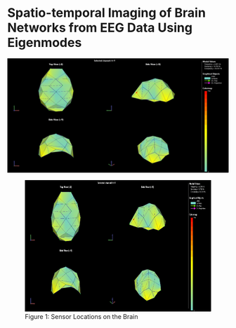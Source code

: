 # Spatio-temporal Imaging of Brain Networks from EEG Data Using Eigenmodes

<img src="content\img\quadview_4_361.gif" />

<figure class="half full">
	<img src="content\img\quadview_4_361.gif" style="height:300px">
	<figcaption>Figure 1: Sensor Locations on the Brain</figcaption>
</figure>
